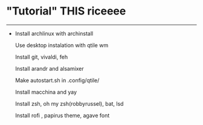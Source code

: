 # "Tutorial" THIS riceeee
---
* Install archlinux with archinstall

    Use desktop instalation with qtile wm

    Install git, vivaldi, feh

    Install arandr and alsamixer

    Make autostart.sh in .config/qtile/

    Install macchina and yay

    Install zsh, oh my zsh(robbyrussel), bat, lsd

    Install rofi , papirus theme, agave font

    